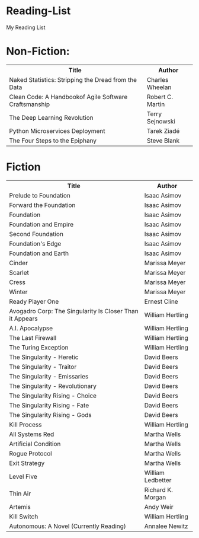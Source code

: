 # Reading-List
My Reading List

# Non-Fiction:
<table style="width:100%">
  <tr>
    <th>Title</th>
    <th>Author</th> 
  </tr>
  <tr>
    <td>Naked Statistics: Stripping the Dread from the Data</td>
    <td>Charles Wheelan</td> 
  </tr>
  <tr>
    <td>Clean Code: A Handbookof Agile Software Craftsmanship </td>
    <td>Robert C. Martin</td> 
  </tr>
  <tr>
    <td>The Deep Learning Revolution</td>
    <td>Terry Sejnowski</td> 
  </tr>
  <tr>
    <td>Python Microservices Deployment</td>
    <td>Tarek Ziadé</td> 
  </tr>
   <tr>
    <td>The Four Steps to the Epiphany</td>
    <td>Steve Blank</td> 
  </tr>
</table>


# Fiction

<table style="width:100%">
  <tr>
    <th>Title</th>
    <th>Author</th> 
  </tr>
  <tr>
    <td>Prelude to Foundation</td>
    <td>Isaac Asimov</td> 
  </tr>
  <tr>
    <td>Forward the Foundation</td>
    <td>Isaac Asimov</td> 
  </tr>
  <tr>
    <td>Foundation</td>
    <td>Isaac Asimov</td> 
  </tr>
  <tr>
    <td>Foundation and Empire</td>
    <td>Isaac Asimov</td> 
  </tr>
  <tr>
    <td>Second Foundation</td>
    <td>Isaac Asimov</td> 
  </tr>
  <tr>
    <td>Foundation's Edge</td>
    <td>Isaac Asimov</td> 
  </tr>
  <tr>
    <td>Foundation and Earth</td>
    <td>Isaac Asimov</td> 
  </tr>
  <tr>
    <td>Cinder</td>
    <td>Marissa Meyer</td> 
  </tr>
  <tr>
    <td>Scarlet</td>
    <td>Marissa Meyer</td> 
  </tr>
  <tr>
    <td>Cress</td>
    <td>Marissa Meyer</td> 
  </tr>
  <tr>
    <td>Winter</td>
    <td>Marissa Meyer</td> 
  </tr>
  <tr>
    <td>Ready Player One</td>
    <td>Ernest Cline</td> 
  </tr>
  <tr>
    <td>Avogadro Corp: The Singularity Is Closer Than it Appears</td>
    <td>William Hertling</td> 
  </tr>
  <tr>
    <td>A.I. Apocalypse</td>
    <td>William Hertling</td> 
  </tr>
  <tr>
    <td>The Last Firewall</td>
    <td>William Hertling</td> 
  </tr>
  <tr>
    <td>The Turing Exception</td>
    <td>William Hertling</td> 
  </tr>
  <tr>
    <td>The Singularity - Heretic</td>
    <td>David Beers</td> 
  </tr>
  <tr>
    <td>The Singularity - Traitor</td>
    <td>David Beers</td> 
  </tr>
  <tr>
    <td>The Singularity - Emissaries</td>
    <td>David Beers</td> 
  </tr>
  <tr>
    <td>The Singularity - Revolutionary</td>
    <td>David Beers</td> 
  </tr>
  <tr>
    <td>The Singularity Rising - Choice</td>
    <td>David Beers</td> 
  </tr>
  <tr>
    <td>The Singularity Rising - Fate</td>
    <td>David Beers</td> 
  </tr>
  <tr>
    <td>The Singularity Rising - Gods</td>
    <td>David Beers</td> 
  </tr>
  <tr>
    <td>Kill Process</td>
    <td>William Hertling</td> 
  </tr>
  <tr>
    <td>All Systems Red</td>
    <td>Martha Wells</td> 
  </tr>
  <tr>
    <td>Artificial Condition</td>
    <td>Martha Wells</td> 
  </tr>
  <tr>
    <td>Rogue Protocol</td>
    <td>Martha Wells</td> 
  </tr>
  <tr>
    <td>Exit Strategy</td>
    <td>Martha Wells</td> 
  </tr>
  <tr>
    <td>Level Five</td>
    <td>William Ledbetter</td> 
  </tr>
  <tr>
    <td>Thin Air</td>
    <td>Richard K. Morgan</td> 
  </tr>
  <tr>
    <td>Artemis</td>
    <td>Andy Weir</td> 
  </tr>
  <tr>
    <td>Kill Switch</td>
    <td>William Hertling</td> 
  </tr>
  <tr>
    <td>Autonomous: A Novel (Currently Reading)</td>
    <td>Annalee Newitz</td> 
  </tr>
</table>
